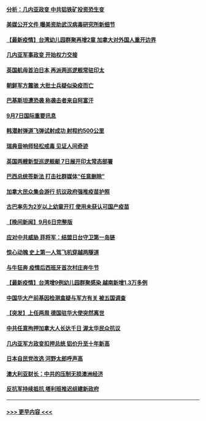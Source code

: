 #### [分析：几内亚政变 中共铝铁矿投资恐生变](../pages/prog202/a103210257.md?t=09072351) 
#### [美媒公开文件 曝美资助武汉病毒研究所新细节](../pages/prog202/a103210139.md?t=09072351) 
#### [【最新疫情】台湾幼儿园群聚再增2童 加拿大对外国人重开边界](../pages/prog202/a103210226.md?t=09072351) 
#### [几内亚军事政变 开始权力交接](../pages/prog202/a103210207.md?t=09072351) 
#### [英国航母首泊日本 再派两巡逻舰常驻印太](../pages/prog202/a103210176.md?t=09072351) 
#### [朝鲜军方震骇 大批士兵疑似染疫而亡](../pages/prog202/a103210076.md?t=09072351) 
#### [巴基斯坦遭恐袭 称袭击者来自阿富汗](../pages/prog202/a103210098.md?t=09072351) 
#### [9月7日国际重要讯息](../pages/prog202/a103209950.md?t=09072351) 
#### [韩潜射弹道飞弹试射成功 射程约500公里](../pages/prog202/a103209897.md?t=09072351) 
#### [瑞典音响师轻松戒毒 见证人间奇迹](../pages/prog202/a103209905.md?t=09072351) 
#### [英国两艘新型巡逻舰艇 7日展开印太常态部署](../pages/prog202/a103209823.md?t=09072351) 
#### [巴西总统签新法 打击社群媒体“任意删除”](../pages/prog202/a103209815.md?t=09072351) 
#### [加拿大民众集会游行 抗议政府强推疫苗护照](../pages/prog202/a103209555.md?t=09072351) 
#### [古巴率先为2岁以上幼童开打 使用未获认可国产疫苗](../pages/prog202/a103209729.md?t=09072351) 
#### [【晚间新闻】9月6日完整版](../pages/prog202/a103209583.md?t=09072351) 
#### [应对中共威胁 菲将军：结盟日台守卫第一岛链](../pages/prog202/a103209538.md?t=09072351) 
#### [惊心动魄 史上第一人驾飞机穿越两隧道](../pages/prog202/a103209438.md?t=09072351) 
#### [与牛狂奔 疫情后西班牙首次村庄奔牛节](../pages/prog202/a103209436.md?t=09072351) 
#### [【最新疫情】台湾增9例幼儿园群聚感染 越南新增1.3万多例](../pages/prog202/a103209416.md?t=09072351) 
#### [中国华大产前基因检测盒疑与军方有关 被五国调查](../pages/prog202/a103209324.md?t=09072351) 
#### [【突发】上任两周 德国驻华大使突然离世](../pages/prog202/a103209311.md?t=09072351) 
#### [中共任意拘押加拿大人长达千日 渥太华民众抗议](../pages/prog202/a103209290.md?t=09072351) 
#### [几内亚军方政变扣押总统 铝价升至十年新高](../pages/prog202/a103209240.md?t=09072351) 
#### [日本自民党改选 河野太郎呼声高](../pages/prog202/a103209238.md?t=09072351) 
#### [澳大利亚财长：中共的压制无损澳洲经济](../pages/prog202/a103209152.md?t=09072351) 
#### [反抗军持续抵抗 塔利班推迟组建新政府](../pages/prog202/a103209170.md?t=09072351) 

----
#### [ >>> 更早内容 <<< ](../indexes/prog202-earlier.md)

